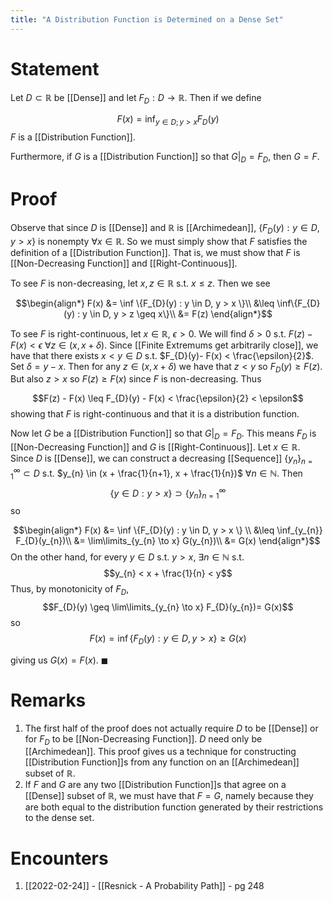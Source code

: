 ```yaml
---
title: "A Distribution Function is Determined on a Dense Set"
---
```


# Statement
Let $D \subset \mathbb{R}$ be [[Dense]] and let $F_{D}: D \to \mathbb{R}$. Then if we define

$$F(x) = \inf_{y \in D; y > x} F_{D}(y)$$
$F$ is a [[Distribution Function]]. 

Furthermore, if $G$ is a [[Distribution Function]] so that $G {\big|}_{D} = F_D$, then $G = F$.

# Proof
Observe that since $D$ is [[Dense]] and $\mathbb{R}$ is [[Archimedean]], $\{F_{D}(y): y \in D, y > x\}$ is nonempty $\forall x \in \mathbb{R}$. So we must simply show that $F$ satisfies the definition of a [[Distribution Function]]. That is, we must show that $F$ is [[Non-Decreasing Function]] and [[Right-Continuous]].

To see $F$ is non-decreasing, let $x,z \in \mathbb{R}$ s.t. $x \leq z$. Then we see

$$\begin{align*}
F(x) &= \inf \{F_{D}(y) : y \in D, y > x \}\\
&\leq \inf\{F_{D}(y) : y \in D, y > z \geq x\}\\
&= F(z)
\end{align*}$$

To see $F$ is right-continuous, let $x \in \mathbb{R}$, $\epsilon > 0$. We will find $\delta > 0$ s.t. $F(z) - F(x) < \epsilon$ $\forall z \in (x, x+\delta)$. Since [[Finite Extremums get arbitrarily close]], we have that there exists $x < y \in D$ s.t. $F_{D}(y)- F(x) < \frac{\epsilon}{2}$.  Set $\delta = y - x$. Then for any $z \in (x, x + \delta)$ we have that $z < y$ so $F_{D}(y) \geq F(z)$. But also $z > x$ so $F(z) \geq F(x)$ since $F$ is non-decreasing. Thus 

$$F(z) - F(x) \leq F_{D}(y) - F(x) < \frac{\epsilon}{2} < \epsilon$$
showing that $F$ is right-continuous and that it is a distribution function.

Now let $G$ be a [[Distribution Function]] so that $G {\big|}_{D} = F_D$. This means $F_{D}$ is [[Non-Decreasing Function]] and $G$ is [[Right-Continuous]]. Let $x \in \mathbb{R}$. Since $D$ is [[Dense]], we can construct a decreasing [[Sequence]] $\{y_n\}_{n=1}^{\infty} \subset D$ s.t. $y_{n} \in (x + \frac{1}{n+1}, x + \frac{1}{n})$ $\forall n \in \mathbb{N}$. Then 
$$\{y \in D : y > x\} \supset \{y_n\}_{n=1}^{\infty}$$
so 

$$\begin{align*}
F(x) &= \inf \{F_{D}(y) : y \in D, y > x \} \\
&\leq \inf_{y_{n}} F_{D}(y_{n})\\
&= \lim\limits_{y_{n} \to x} G(y_{n})\\
&= G(x)
\end{align*}$$
On the other hand, for every $y \in D$ s.t. $y > x$, $\exists n \in \mathbb{N}$ s.t. 
$$y_{n} < x + \frac{1}{n} < y$$
Thus, by monotonicity of $F_D$,
$$F_{D}(y) \geq \lim\limits_{y_{n} \to x} F_{D}(y_{n})= G(x)$$
so
$$F(x) = \inf \{F_{D}(y) : y \in D, y > x \} \geq G(x)$$

giving us $G(x) = F(x)$. $\blacksquare$


# Remarks
1. The first half of the proof does not actually require $D$ to be [[Dense]] or for $F_{D}$ to be [[Non-Decreasing Function]]. $D$ need only be [[Archimedean]]. This proof gives us a technique for constructing [[Distribution Function]]s from any function on an [[Archimedean]] subset of $\mathbb{R}$.
2. If $F$ and $G$ are any two [[Distribution Function]]s that agree on a [[Dense]] subset of $\mathbb{R}$, we must have that $F = G$, namely because they are both equal to the distribution function generated by their restrictions to the dense set.

# Encounters
1. [[2022-02-24]] - [[Resnick - A Probability Path]] - pg 248
